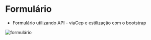 # Formulário
  - Formulário utilizando API - viaCep e estilização com o bootstrap

![formulário](https://user-images.githubusercontent.com/8356862/170794038-de09d8ea-8060-4029-979d-390b66255b6a.gif)
